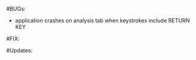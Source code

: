 #BUGs:
  - application crashes on analysis tab when keystrokes include RETURN KEY
  
#FIX:


#Updates: 


  
